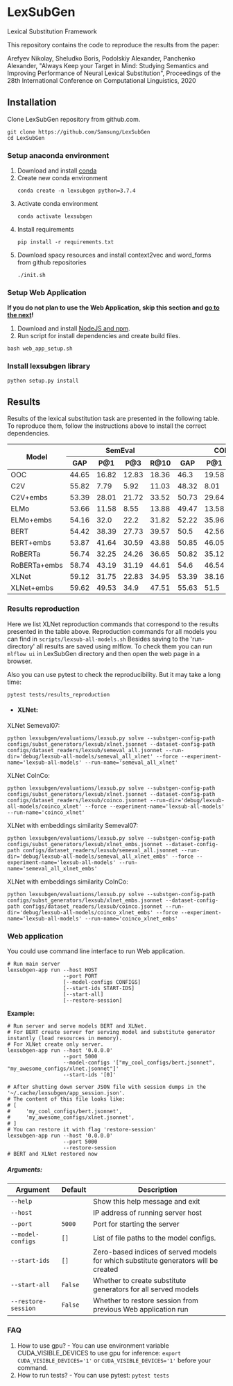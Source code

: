 # LexSubGen
Lexical Substitution Framework

This repository contains the code to reproduce the results from the paper:

Arefyev Nikolay, Sheludko Boris, Podolskiy Alexander, Panchenko Alexander, 
"Always Keep your Target in Mind: Studying Semantics and Improving Performance of Neural Lexical Substitution", 
Proceedings of the 28th International Conference on Computational Linguistics, 2020


## Installation
Clone LexSubGen repository from github.com.
```shell script
git clone https://github.com/Samsung/LexSubGen
cd LexSubGen
```

### Setup anaconda environment
1. Download and install [conda](https://conda.io/docs/user-guide/install/download.html)
2. Create new conda environment
    ```shell script
    conda create -n lexsubgen python=3.7.4
    ```
3. Activate conda environment
    ```shell script
    conda activate lexsubgen
    ```
4. Install requirements
    ```shell script
    pip install -r requirements.txt
    ```
5. Download spacy resources and install context2vec and word_forms from github repositories
    ```shell script
    ./init.sh
    ```
<!--
If you want to run nPIC model you should download [CoreNLP](https://stanfordnlp.github.io/CoreNLP/) and add
`CORENLP_HOME=/path/to/corenlp/directory` to environment variables. Also
you should add models path to CLASS_PATH environment variable:
```shell script
export CLASSPATH="$CLASSPATH:/path/to/corenlp/javanlp-core.jar:/path/to/corenlp/stanford-corenlp-models-current.jar";
for file in `find /path/to/corenlp -name "*.jar"`; 
do 
    export CLASSPATH="$CLASSPATH:`realpath $file`"; 
done
```
-->
### Setup Web Application
**If you do not plan to use the Web Application, skip this section and [go to the next](#13-install-lexsubgen-library)!**
1. Download and install [NodeJS and npm](https://www.npmjs.com/get-npm).
2. Run script for install dependencies and create build files.
```shell script
bash web_app_setup.sh
```

### Install lexsubgen library
```shell script
python setup.py install
```
<!---
## 3. How to run
### 3.1. Lexical Substitution Evaluation
You can use command line interface to run evaluation.

```
lexsubgen evaluate --config-path CONFIG_PATH 
                   --run-dir RUN_PATH 
                   [--force] 
                   [--additional-modules MODULE_PATH] 
                   [--config CONFIG]
```

**Example:**
```
lexsubgen evaluate --config-path configs/evaluations/lexsub/semeval_all_xlnet.jsonnet
                   --run-dir /runs/test_run 
                   --force
```
##### Arguments:
|Argument        |Default |Description                                                   |
|----------------|--------|--------------------------------------------------------------|
|`--help`        |        |Show this help message and exit                               |
|`--config-path` |`None`  |Path to the configuration file                                |
|`--additional-modules`  |`None`|Path to the additional modules that should be registered|
|`--config`      |`None`  |Configuration                                                 |
|`--force`       |`None`  |Whether to override existing run directory                    |
-->
## Results
Results of the lexical substitution task are presented in the following table. To reproduce them, follow the instructions above to install the correct dependencies. 


<table>
    <thead>
        <tr>
            <th rowspan=2><b>Model</b></th>
            <th colspan=4><b>SemEval</b></th>
            <th colspan=4><b>COINCO</b></th>
        </tr>
        <tr>
            <th>GAP</th>
            <th>P@1</th>
            <th>P@3</th>
            <th>R@10</th>
            <th>GAP</th>
            <th>P@1</th>
            <th>P@3</th>
            <th>R@10</th>
        </tr>
    </thead>
    <tbody>
        <tr>
            <td>OOC</td>
            <td>44.65</td>
            <td>16.82</td>
            <td>12.83</td>
            <td>18.36</td>
            <td>46.3</td>
            <td>19.58</td>
            <td>15.03</td>
            <td>12.99</td>
        </tr>
        <tr>
            <td>C2V</td>
            <td>55.82</td>
            <td>7.79</td>
            <td>5.92</td>
            <td>11.03</td>
            <td>48.32</td>
            <td>8.01</td>
            <td>6.63</td>
            <td>7.54</td>
        </tr>
        <tr>
            <td>C2V+embs</td>
            <td>53.39</td>
            <td>28.01</td>
            <td>21.72</td>
            <td>33.52</td>
            <td>50.73</td>
            <td>29.64</td>
            <td>24.0</td>
            <td>21.97</td>
        </tr>
        <tr>
            <td>ELMo</td>
            <td>53.66</td>
            <td>11.58</td>
            <td>8.55</td>
            <td>13.88</td>
            <td>49.47</td>
            <td>13.58</td>
            <td>10.86</td>
            <td>11.35</td>
        </tr>
        <tr>
            <td>ELMo+embs</td>
            <td>54.16</td>
            <td>32.0</td>
            <td>22.2</td>
            <td>31.82</td>
            <td>52.22</td>
            <td>35.96</td>
            <td>26.62</td>
            <td>23.8</td>
        </tr>
        <tr>
            <td>BERT</td>
            <td>54.42</td>
            <td>38.39</td>
            <td>27.73</td>
            <td>39.57</td>
            <td>50.5</td>
            <td>42.56</td>
            <td>32.64</td>
            <td>28.73</td>
        </tr>
        <tr>
            <td>BERT+embs</td>
            <td>53.87</td>
            <td>41.64</td>
            <td>30.59</td>
            <td>43.88</td>
            <td>50.85</td>
            <td>46.05</td>
            <td>35.63</td>
            <td>31.67</td>
        </tr>
        <tr>
            <td>RoBERTa</td>
            <td>56.74</td>
            <td>32.25</td>
            <td>24.26</td>
            <td>36.65</td>
            <td>50.82</td>
            <td>35.12</td>
            <td>27.35</td>
            <td>25.41</td>
        </tr>
        <tr>
            <td>RoBERTa+embs</td>
            <td>58.74</td>
            <td>43.19</td>
            <td>31.19</td>
            <td>44.61</td>
            <td>54.6</td>
            <td>46.54</td>
            <td>36.17</td>
            <td>32.1</td>
        </tr>
        <tr>
            <td>XLNet</td>
            <td>59.12</td>
            <td>31.75</td>
            <td>22.83</td>
            <td>34.95</td>
            <td>53.39</td>
            <td>38.16</td>
            <td>28.58</td>
            <td>26.47</td>
        </tr>
        <tr>
            <td>XLNet+embs</td>
            <td>59.62</td>
            <td>49.53</td>
            <td>34.9</td>
            <td>47.51</td>
            <td>55.63</td>
            <td>51.5</td>
            <td>39.92</td>
            <td>35.12</td>
        </tr>
    </tbody>
</table>


### Results reproduction
Here we list XLNet reproduction commands that correspond
to the results presented in the table above. Reproduction commands for all models you can 
find in ```scripts/lexsub-all-models.sh``` Besides saving to the 'run-directory' 
all results are saved using mlflow. To check them you can run ```mlflow ui``` in LexSubGen 
directory and then open the web page in a browser. 

Also you can use pytest to check the reproducibility. But it may take a long time:
```shell script
pytest tests/results_reproduction
```
* #### XLNet:
XLNet Semeval07: 
```shell script
python lexsubgen/evaluations/lexsub.py solve --substgen-config-path configs/subst_generators/lexsub/xlnet.jsonnet --dataset-config-path configs/dataset_readers/lexsub/semeval_all.jsonnet --run-dir='debug/lexsub-all-models/semeval_all_xlnet' --force --experiment-name='lexsub-all-models' --run-name='semeval_all_xlnet'
```

XLNet CoInCo: 
```shell script
python lexsubgen/evaluations/lexsub.py solve --substgen-config-path configs/subst_generators/lexsub/xlnet.jsonnet --dataset-config-path configs/dataset_readers/lexsub/coinco.jsonnet --run-dir='debug/lexsub-all-models/coinco_xlnet' --force --experiment-name='lexsub-all-models' --run-name='coinco_xlnet'
```

XLNet with embeddings similarity Semeval07:
```shell script
python lexsubgen/evaluations/lexsub.py solve --substgen-config-path configs/subst_generators/lexsub/xlnet_embs.jsonnet --dataset-config-path configs/dataset_readers/lexsub/semeval_all.jsonnet --run-dir='debug/lexsub-all-models/semeval_all_xlnet_embs' --force --experiment-name='lexsub-all-models' --run-name='semeval_all_xlnet_embs'
```

XLNet with embeddings similarity CoInCo:
```shell script
python lexsubgen/evaluations/lexsub.py solve --substgen-config-path configs/subst_generators/lexsub/xlnet_embs.jsonnet --dataset-config-path configs/dataset_readers/lexsub/coinco.jsonnet --run-dir='debug/lexsub-all-models/coinco_xlnet_embs' --force --experiment-name='lexsub-all-models' --run-name='coinco_xlnet_embs'
```

### Web application
You could use command line interface to run Web application.
```shell script
# Run main server
lexsubgen-app run --host HOST 
                  --port PORT 
                  [--model-configs CONFIGS] 
                  [--start-ids START-IDS] 
                  [--start-all] 
                  [--restore-session]
``` 
**Example:**
```shell script
# Run server and serve models BERT and XLNet. 
# For BERT create server for serving model and substitute generator instantly (load resources in memory).
# For XLNet create only server.
lexsubgen-app run --host '0.0.0.0' 
                  --port 5000 
                  --model-configs '["my_cool_configs/bert.jsonnet", "my_awesome_configs/xlnet.jsonnet"]' 
                  --start-ids '[0]'

# After shutting down server JSON file with session dumps in the '~/.cache/lexsubgen/app_session.json'.
# The content of this file looks like:
# [
#     'my_cool_configs/bert.jsonnet',
#     'my_awesome_configs/xlnet.jsonnet',
# ]
# You can restore it with flag 'restore-session'
lexsubgen-app run --host '0.0.0.0' 
                  --port 5000 
                  --restore-session
# BERT and XLNet restored now
```
##### Arguments:
|Argument           |Default|Description                                                                                   |
|-------------------|-------|----------------------------------------------------------------------------------------------|
|`--help`           |       |Show this help message and exit                                                               |
|`--host`           |       |IP address of running server host                                                             |
|`--port`           |`5000` |Port for starting the server                                                                  |
|`--model-configs`  |`[]`   |List of file paths to the model configs.                                                      |
|`--start-ids`      |`[]`   |Zero-based indices of served models for which substitute generators will be created           |
|`--start-all`      |`False`|Whether to create substitute generators for all served models                                 |
|`--restore-session`|`False`|Whether to restore session from previous Web application run                                  |


### FAQ
1. How to use gpu? - You can use environment variable CUDA_VISIBLE_DEVICES to use gpu for inference:
   ```export CUDA_VISIBLE_DEVICES='1'``` or ```CUDA_VISIBLE_DEVICES='1'``` before your command.
1. How to run tests? - You can use pytest: ```pytest tests```
